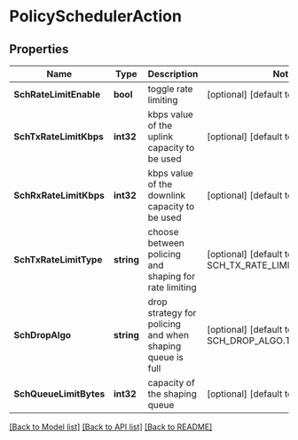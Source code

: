 # PolicySchedulerAction

## Properties
Name | Type | Description | Notes
------------ | ------------- | ------------- | -------------
**SchRateLimitEnable** | **bool** | toggle rate limiting | [optional] [default to false]
**SchTxRateLimitKbps** | **int32** | kbps value of the uplink capacity to be used | [optional] [default to null]
**SchRxRateLimitKbps** | **int32** | kbps value of the downlink capacity to be used | [optional] [default to null]
**SchTxRateLimitType** | **string** | choose between policing and shaping for rate limiting | [optional] [default to SCH_TX_RATE_LIMIT_TYPE.POLICER]
**SchDropAlgo** | **string** | drop strategy for policing and when shaping queue is full | [optional] [default to SCH_DROP_ALGO.TAIL_DROP]
**SchQueueLimitBytes** | **int32** | capacity of the shaping queue | [optional] [default to 1024]

[[Back to Model list]](../README.md#documentation-for-models) [[Back to API list]](../README.md#documentation-for-api-endpoints) [[Back to README]](../README.md)

